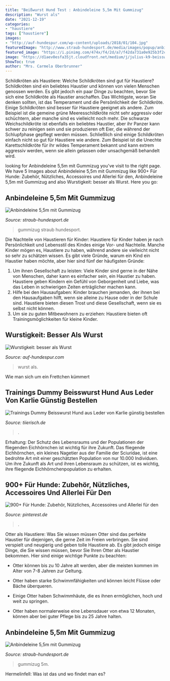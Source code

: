 ```yaml
---
title: "Beißwurst Hund Test : Anbindeleine 5,5m Mit Gummizug"
description: "Wurst als"
date: "2021-12-19"
categories:
- "haustiere"
tags: ["haustiere"]
images:
- "http://auf-hundespur.com/wp-content/uploads/2018/01/104.jpg"
featuredImage: "http://www.straub-hundesport.de/media/images/popup/anbindeleine_gummizug.jpg"
featured_image: "https://i.pinimg.com/474x/f4/2d/a7/f42da731a0e925b3f2c82a1073df3f3e.jpg"
image: "https://d1aev0esfa35jt.cloudfront.net/medium/j/julius-k9-beisswurst-aus-leder-1429879359.jpg"
ShowToc: true
author: "Mrs. Carmela Oberbrunner"
---
```



Schildkröten als Haustiere: Welche Schildkröten sind gut für Haustiere?
Schildkröten sind ein beliebtes Haustier und können von vielen Menschen genossen werden. Es gibt jedoch ein paar Dinge zu beachten, bevor Sie sich eine Schildkröte als Haustier anschaffen. Das Wichtigste, woran Sie denken sollten, ist das Temperament und die Persönlichkeit der Schildkröte. Einige Schildkröten sind besser für Haustiere geeignet als andere. Zum Beispiel ist die gemeine grüne Meeresschildkröte nicht sehr aggressiv oder schüchtern, aber manche sind es vielleicht noch mehr. Die schwarze Weichschildkröte ist ebenfalls ein beliebtes Haustier, aber ihr Panzer kann schwer zu reinigen sein und sie produzieren oft Eier, die während der Schlupfphase gepflegt werden müssen. Schließlich sind einige Schildkröten einfach nicht so gut für Haustiere wie andere. Zum Beispiel ist die Unechte Karettschildkröte für ihr wildes Temperament bekannt und kann extrem aggressiv werden, wenn sie allein gelassen oder unsachgemäß behandelt wird.

	

		
looking for Anbindeleine 5,5m mit Gummizug you've visit to the right page. We have 5 Images about Anbindeleine 5,5m mit Gummizug like 900+ Für Hunde: Zubehör, Nützliches, Accessoires und Allerlei für den, Anbindeleine 5,5m mit Gummizug and also Wurstigkeit: besser als Wurst. Here you go:
		
    
## Anbindeleine 5,5m Mit Gummizug

<img loading=lazy src="http://www.straub-hundesport.de/media/images/popup/anbindeleine_gummizug.jpg" onerror="this.onerror=null;this.src='https://tse1.mm.bing.net/th?id=OIP.lQyTenFQD86VLxxshvLa_gHaFj&amp;pid=15.1';" alt="Anbindeleine 5,5m mit Gummizug">

_Source: straub-hundesport.de_

>gummizug straub hundesport. 

	

Die Nachteile von Haustieren für Kinder:
Haustiere für Kinder haben je nach Persönlichkeit und Lebensstil des Kindes einige Vor- und Nachteile. Manche Kinder mögen es, Haustiere zu haben, während andere sie vielleicht nicht so sehr zu schätzen wissen. Es gibt viele Gründe, warum ein Kind ein Haustier haben möchte, aber hier sind fünf der häufigsten Gründe:
1. Um ihnen Gesellschaft zu leisten: Viele Kinder sind gerne in der Nähe von Menschen, daher kann es einfacher sein, ein Haustier zu haben. Haustiere geben Kindern ein Gefühl von Geborgenheit und Liebe, was das Leben in schwierigen Zeiten erträglicher machen kann.
2. Hilfe bei den Hausaufgaben: Kinder brauchen jemanden, der ihnen bei den Hausaufgaben hilft, wenn sie alleine zu Hause oder in der Schule sind. Haustiere bieten diesen Trost und diese Gesellschaft, wenn sie es selbst nicht können.
3. Um sie zu guten Mitbewohnern zu erziehen: Haustiere bieten oft Trainingsmöglichkeiten für kleine Kinder.

    
## Wurstigkeit: Besser Als Wurst

<img loading=lazy src="http://auf-hundespur.com/wp-content/uploads/2018/01/104.jpg" onerror="this.onerror=null;this.src='https://tse4.mm.bing.net/th?id=OIP.Q4_pWcWVJt7ElTdqRFUYKgHaE5&amp;pid=15.1';" alt="Wurstigkeit: besser als Wurst">

_Source: auf-hundespur.com_

>wurst als. 

	

Wie man sich um ein Frettchen kümmert

    
## Trainings Dummy Beisswurst Hund Aus Leder Von Karlie Günstig Bestellen

<img loading=lazy src="https://d1aev0esfa35jt.cloudfront.net/medium/j/julius-k9-beisswurst-aus-leder-1429879359.jpg" onerror="this.onerror=null;this.src='https://tse3.mm.bing.net/th?id=OIP.bDoBtTFYuDSn6YFU8Jau1gAAAA&amp;pid=15.1';" alt="Trainings Dummy Beisswurst Hund aus Leder von Karlie günstig bestellen">

_Source: tiierisch.de_

>. 

	

Erhaltung: Der Schutz des Lebensraums und der Populationen der fliegenden Eichhörnchen ist wichtig für ihre Zukunft.
Das fliegende Eichhörnchen, ein kleines Nagetier aus der Familie der Sciuridae, ist eine bedrohte Art mit einer geschätzten Population von nur 10.000 Individuen. Um ihre Zukunft als Art und ihren Lebensraum zu schützen, ist es wichtig, ihre fliegende Eichhörnchenpopulation zu erhalten.

    
## 900+ Für Hunde: Zubehör, Nützliches, Accessoires Und Allerlei Für Den

<img loading=lazy src="https://i.pinimg.com/474x/f4/2d/a7/f42da731a0e925b3f2c82a1073df3f3e.jpg" onerror="this.onerror=null;this.src='https://tse2.mm.bing.net/th?id=OIP.QSHZmh0v602iXkLc_OJpLQAAAA&amp;pid=15.1';" alt="900+ Für Hunde: Zubehör, Nützliches, Accessoires und Allerlei für den">

_Source: pinterest.de_

>. 

	

Otter als Haustiere: Was Sie wissen müssen
Otter sind das perfekte Haustier für diejenigen, die gerne Zeit im Freien verbringen. Sie sind verspielt und neugierig und geben tolle Haustiere ab. Es gibt jedoch einige Dinge, die Sie wissen müssen, bevor Sie Ihren Otter als Haustier bekommen. Hier sind einige wichtige Punkte zu beachten:
- Otter können bis zu 10 Jahre alt werden, aber die meisten kommen im Alter von 7-8 Jahren zur Geltung.

- Otter haben starke Schwimmfähigkeiten und können leicht Flüsse oder Bäche überqueren.

- Einige Otter haben Schwimmhäute, die es ihnen ermöglichen, hoch und weit zu springen.

- Otter haben normalerweise eine Lebensdauer von etwa 12 Monaten, können aber bei guter Pflege bis zu 25 Jahre halten.

    
## Anbindeleine 5,5m Mit Gummizug

<img loading=lazy src="http://www.straub-hundesport.de/media/images/popup/anbindeleine_verschluesse.jpg" onerror="this.onerror=null;this.src='https://tse4.mm.bing.net/th?id=OIP.tL1mh1Uv7J8fy6jhxhtz9gHaFj&amp;pid=15.1';" alt="Anbindeleine 5,5m mit Gummizug">

_Source: straub-hundesport.de_

>gummizug 5m. 

	

Hermelinfell: Was ist das und wo findet man es?

